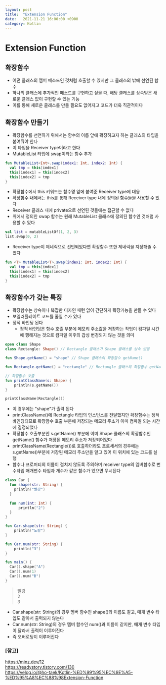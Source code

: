 ```yaml
---
layout: post
title:  "Extension Function"
date:   2021-11-21 16:00:00 +0900
category: Kotlin
---
```

# Extension Function

## 확장함수

- 어떤 클래스의 멤버 메소드인 것처럼 호출할 수 있지만 그 클래스의 밖에 선언된 함수
- 하나의 클래스에 추가적인 메소드를 구현하고 싶을 때, 해당 클래스를 상속받은 새로운
  클래스 없이 구현할 수 있는 기능
- 이를 통해 새로운 클래스를 만들 필요도 없어지고 코드가 더욱 직관적이다

## 확장함수 만들기

- 확장함수를 선언하기 위해서는 함수의 이름 앞에 확장하고자 하는 클래스의 타입을 붙여줘야 한다
- 이 타입을 Receiver type이라고 한다
- MutableList<Int> 타입에 swap이라는 함수 추가

```kotlin
fun MutableList<Int>.swap(index1: Int, index2: Int) {
  val tmp = this[index1]
  this[index1] = this[index2]
  this[index2] = tmp
}
```
  
- 확장함수에서 this 키워드는 함수명 앞에 붙여준 Receiver type에 대응
- 확장함수 내에서는 this를 통해 Receiver type 내에 정의된 함수들을 사용할 수 있다
- Receiver 클래스 내에 private으로 선언된 것들에는 접근할 수 없다
- 위에서 정의한 swap 함수는 원래 MutableList 클래스에 정의된 함수인 것처럼 사용할 수 있다

```kotlin
val list = mutableListOf(1, 2, 3)
list.swap(0, 2)
```

- Receiver type이 제네릭으로 선언되었다면 확장함수 또한 제네릭을 지정해줄 수 있다

```kotlin
fun <T> MutableList<T>.swap(index1: Int, index2: Int) {
  val tmp = this[index1]
  this[index1] = this[index2]
  this[index2] = tmp
}
```

## 확장함수가 갖는 특징

- 확장함수는 상속이나 복잡한 디자인 패턴 없이 간단하게 확장기능을 만들 수 있다
- 보일러플레이트 코드를 줄일 수가 있다
- 정적 바인딩 된다
  * 정적 바인딩은 함수 호출 부분에 메모리 주소값을 저장하는 작업이 컴파일 시간에
    행해지는 것으로 컴파일 이후의 갑싱 변경되지 않는 것을 의미

```kotlin
open class Shape
class Rectangle: Shape() // Rectangle 클래스가 Shape 클래스를 상속 받음

fun Shape.getName() = "shape" // Shape 클래스의 확장함수 getName()

fun Rectangle.getName() = "rectangle" // Rectangle 클래스의 확장함수 getName()

// 확장함수 호출
fun printClassName(s: Shape) {
    println(s.getName())
}

printClassName(Rectangle())
```

- 이 경우에는 "shape"가 출력 된다
- printClassName()에 Rectangle 타입의 인스턴스를 전달했지만 확장함수는 정적 바인딩되므로
  확장함수 호출 부분에 저장되는 메모리 주소가 이미 컴파일 되는 시간에 결정되었다
- 확장함수 호출부분인 s.getName() 부분에 이미 Shape 클래스의 확장함수인 getName() 함수가
  저장된 메모리 주소가 저장되어있다
- printClassName(Rectangle())로 호출하더라도 프로세서의 경우에는 s.getName()부분에 저장된
  메모리 주소만을 알고 있어 이 위치에 있는 코드를 실행
- 함수나 프로퍼티의 이름이 겹치지 않도록 주의하며 receiver type의 멤버함수로 변수타입
  매개변수 타입과 개수가 같은 함수가 있으면 무시된다
  
```kotlin
class Car { 
  fun shape(str: String) { 
    println("빨강") 
  }
  
  fun num(int: Int) {
      println("2")
  }
}

fun Car.shape(str: String) {
    println("노랑")
}

fun Car.num(str: String) {
    println("3")
}

fun main() {
  Car().shape("A")
  Car().num(1)
  Car().num("B")
}
```

> 빨강 <br> 2 <br> 3

- Car.shape(str: String)의 경우 멤버 함수인 shape()와 이름도 같고, 매개 변수 타입도 같아서 출력되지 않는다
- Car.num(str: String)의 경우 멤버 함수인 num()과 이름이 같지만, 매개 변수 타입이 달라서 출력이 이루어진다
- 즉 오버로딩이 이루어진다

### [참고]
<https://minz.dev/12> <br>
<https://readystory.tistory.com/130> <br>
<https://velog.io/@ho-taek/Kotlin-%ED%99%95%EC%9E%A5-%ED%95%A8%EC%88%98Extension-Function>